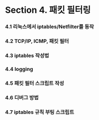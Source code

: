 # Section 4. 패킷 필터링

### 4.1 리눅스에서 iptables/Netfilter를 동작

### 4.2 TCP/IP, ICMP, 패킷 필터

### 4.3 iptables 작성법

### 4.4 logging

### 4.5 패킷 필터 스크립트 작성

### 4.6 디버그 방법

### 4.7 iptables 규칙 부팅 스크립트



